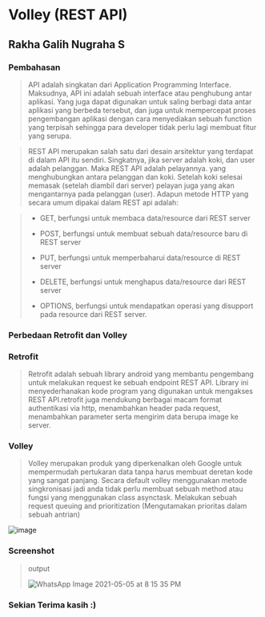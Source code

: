 # Volley (REST API)
## Rakha Galih Nugraha S
### Pembahasan
> API adalah singkatan dari Application Programming Interface. Maksudnya, API ini adalah sebuah interface atau penghubung antar aplikasi. Yang juga dapat digunakan untuk saling berbagi data antar aplikasi yang berbeda tersebut, dan juga untuk mempercepat proses pengembangan aplikasi dengan cara menyediakan sebuah function yang terpisah sehingga para developer tidak perlu lagi membuat fitur yang serupa.

> REST API merupakan salah satu dari desain arsitektur yang terdapat di dalam API itu sendiri. Singkatnya, jika server adalah koki, dan user adalah pelanggan. Maka REST API adalah pelayannya. yang menghubungkan antara pelanggan dan koki. Setelah koki selesai memasak (setelah diambil dari server) pelayan juga yang akan mengantarnya pada pelanggan (user).
> Adapun metode HTTP yang secara umum dipakai dalam REST api adalah:

>- GET, berfungsi untuk membaca data/resource dari REST server
>
>- POST, berfungsi untuk membuat sebuah data/resource baru di REST server
>
>- PUT, berfungsi untuk memperbaharui data/resource di REST server
>
>- DELETE, berfungsi untuk menghapus data/resource dari REST server
>
>- OPTIONS, berfungsi untuk mendapatkan operasi yang disupport pada resource dari REST server.

### Perbedaan Retrofit dan Volley
### Retrofit
> Retrofit adalah sebuah library android yang membantu pengembang untuk melakukan
request ke sebuah endpoint REST API. Library ini
menyederhanakan kode program yang digunakan untuk mengakses REST API.retrofit juga
mendukung berbagai macam format authentikasi via http, menambahkan header pada request,
menambahkan parameter serta mengirim data berupa image ke server.

### Volley
> Volley merupakan produk yang diperkenalkan oleh Google untuk mempermudah pertukaran data tanpa harus membuat 
> deretan kode yang sangat panjang. Secara default volley menggunakan metode singkronisasi jadi anda
> tidak perlu membuat sebuah method atau fungsi yang menggunakan class asynctask.
Melakukan sebuah request queuing and prioritization (Mengutamakan prioritas dalam sebuah antrian)


![image](https://user-images.githubusercontent.com/54633534/117152985-bbcf3600-ade4-11eb-9c8a-f821b8ff226f.png)


### Screenshot

> output
> 
>![WhatsApp Image 2021-05-05 at 8 15 35 PM](https://user-images.githubusercontent.com/54633534/117150804-aeb14780-ade2-11eb-9490-8c2ddd490159.jpeg)
>

### Sekian Terima kasih :)
